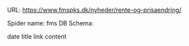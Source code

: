 URL: https://www.fmspks.dk/nyheder/rente-og-prisaendring/

Spider name: fms
DB Schema:

date
title
link
content
